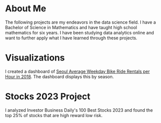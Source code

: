 # About Me
The following projects are my endeavors in the data science field. I have a Bachelor of Science in Mathematics and have taught high school mathematics for six years. I have been studying data analytics online and want to further apply what I have learned through these projects. 

# Visualizations
I created a dashboard of [Seoul Average Weekday Bike Ride Rentals per Hour in 2018](https://public.tableau.com/app/profile/jocelyn.moreno/viz/SeoulAverageWeekdayBikeRentalsperHourin2018_16916149608860/Sheet2). The dashboard displays this by season. 

# Stocks 2023 Project
I analyzed Investor Business Daily's 100 Best Stocks 2023 and found the top 25% of stocks that are high reward low risk. 
